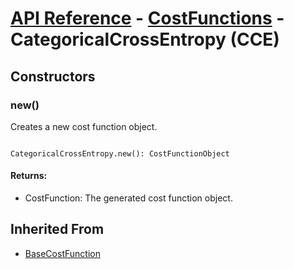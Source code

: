 # [API Reference](../../API.md) - [CostFunctions](../CostFunctions.md) - CategoricalCrossEntropy (CCE)

## Constructors

### new()

Creates a new cost function object.

```

CategoricalCrossEntropy.new(): CostFunctionObject

```

#### Returns:

* CostFunction: The generated cost function object.

## Inherited From

* [BaseCostFunction](BaseCostFunction.md)
